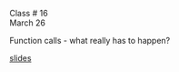 <div class="lecture1">

<div class="column_date">
<p markdown="block">

Class # 16 <br>
March 26

</p>
</div>

<div class="column_materials">
<p markdown="block">

Function calls - what really has to happen?

[slides](https://docs.google.com/presentation/d/19-kzHdHamXs75Dtnq1gf41eC_hvJVQVvgDMQ0t83pW0/present?token=AC4w5VhUkArt1An6R5Xw73pANN7lfdNL5w%3A1521651043297&includes_info_params=1#slide=id.p)

</p>
</div>

<div class="column_assign">
<p markdown="block">


</p>
</div>

</div>
